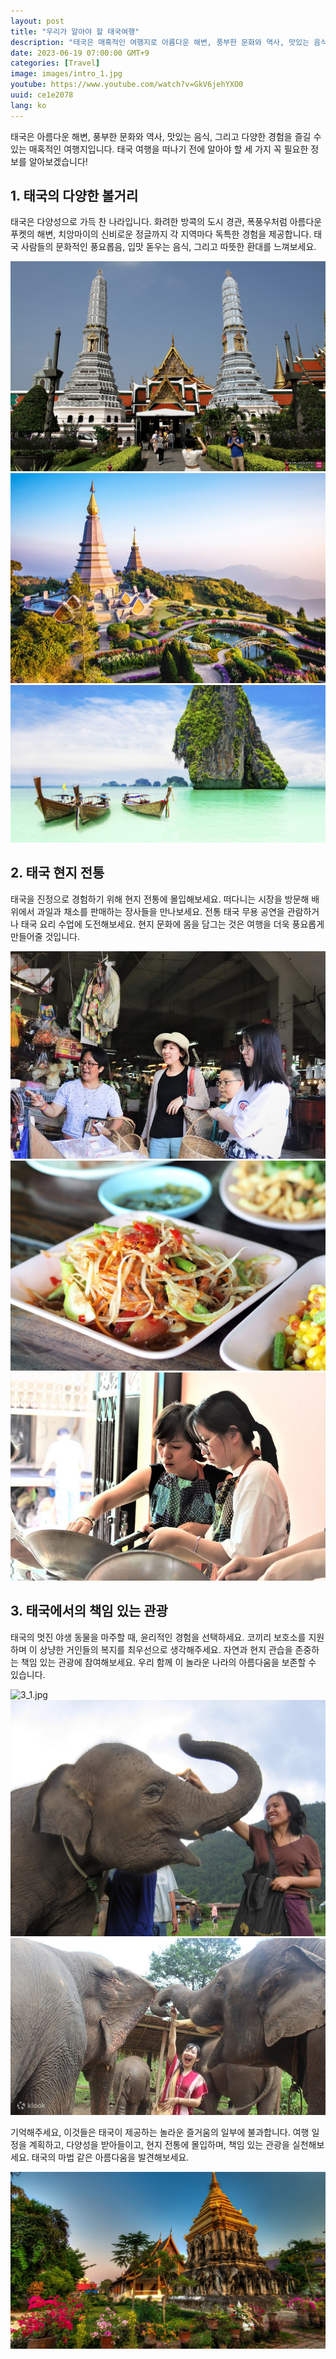 ```yaml
---
layout: post
title: "우리가 알아야 할 태국여행"
description: "태국은 매혹적인 여행지로 아름다운 해변, 풍부한 문화와 역사, 맛있는 음식 등 다양한 볼거리가 풍부합니다. 이 기사에서는 태국 여행을 떠나기 전에 꼭 알아야 할 세 가지 필요한 정보를 안내합니다. 태국의 다양한 볼거리와 독특한 경험을 느껴보고, 현지 전통과 문화에 몰입하며, 책임 있는 관광을 선택하여 이 놀라운 나라의 아름다움을 즐겨보세요. #태국마법 #태국관광 #책임있는여행"
date: 2023-06-19 07:00:00 GMT+9
categories: [Travel]
image: images/intro_1.jpg
youtube: https://www.youtube.com/watch?v=GkV6jehYXO0
uuid: ce1e2078
lang: ko
---
```


태국은 아름다운 해변, 풍부한 문화와 역사, 맛있는 음식, 그리고 다양한 경험을 즐길 수 있는 매혹적인 여행지입니다. 태국 여행을 떠나기 전에 알아야 할 세 가지 꼭 필요한 정보를 알아보겠습니다!

## 1. 태국의 다양한 볼거리
태국은 다양성으로 가득 찬 나라입니다. 화려한 방콕의 도시 경관, 폭풍우처럼 아름다운 푸켓의 해변, 치앙마이의 신비로운 정글까지 각 지역마다 독특한 경험을 제공합니다. 태국 사람들의 문화적인 풍요롭음, 입맛 돋우는 음식, 그리고 따뜻한 환대를 느껴보세요.

![1_1.jpg](images/1_1.jpg)
![1_2.jpg](images/1_2.jpg)
![1_3.jpg](images/1_3.jpg)

## 2. 태국 현지 전통
태국을 진정으로 경험하기 위해 현지 전통에 몰입해보세요. 떠다니는 시장을 방문해 배 위에서 과일과 채소를 판매하는 장사들을 만나보세요. 전통 태국 무용 공연을 관람하거나 태국 요리 수업에 도전해보세요. 현지 문화에 몸을 담그는 것은 여행을 더욱 풍요롭게 만들어줄 것입니다.

![2_1.jpg](images/2_1.jpg)
![2_2.jpg](images/2_2.jpg)
![2_3.jpg](images/2_3.jpg)

## 3. 태국에서의 책임 있는 관광
태국의 멋진 야생 동물을 마주할 때, 윤리적인 경험을 선택하세요. 코끼리 보호소를 지원하며 이 상냥한 거인들의 복지를 최우선으로 생각해주세요. 자연과 현지 관습을 존중하는 책임 있는 관광에 참여해보세요. 우리 함께 이 놀라운 나라의 아름다움을 보존할 수 있습니다.

![3_1.jpg](images/3_1.jpg)
![3_2.jpg](images/3_2.jpg)
![3_3.jpg](images/3_3.jpg)

기억해주세요, 이것들은 태국이 제공하는 놀라운 즐거움의 일부에 불과합니다. 여행 일정을 계획하고, 다양성을 받아들이고, 현지 전통에 몰입하며, 책임 있는 관광을 실천해보세요. 태국의 마법 같은 아름다움을 발견해보세요.

![con_1.jpg](images/con_1.jpg)
